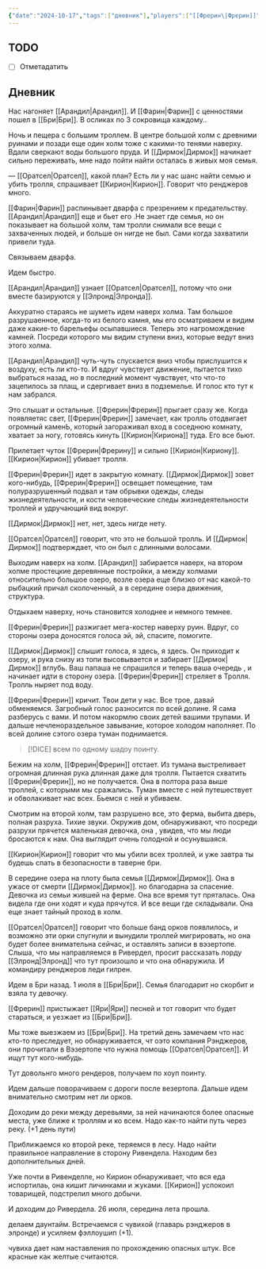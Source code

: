 ```yaml
---
{"date":"2024-10-17","tags":["дневник"],"players":["[[Фрерин\|Фрерин]]","[[Арандил\|Арандил]]","[[Кирион\|Кирион]]"],"campaign":"The Dream of the Mountains","world-date":"26 июня 2965","world-time-start":"21:35","dg-publish":true,"previous-session":"[[10 октября 2024]]","next-session":null,"permalink":"/17-oktyabrya-2024/","dgPassFrontmatter":true}
---
```



## TODO
- [ ] Отметадатить

## Дневник
Нас нагоняет [[Арандил\|Арандил]]. И [[Фарин\|Фарин]] с ценностями пошел в [[Бри\|Бри]]. В осликах по 3 сокровища каждому..

Ночь и пещера с большим троллем. В центре большой холм с древними руинами и позади еще один холм тоже с какими-то тенями наверху. Вдали сверкают воды большого пруда. И [[Дирмок\|Дирмок]] начинает сильно переживать, мне надо пойти найти осталась в живых моя семья. 

— [[Оратсел\|Оратсел]], какой план? Есть ли у нас шанс найти семью и убить тролля, спрашивает [[Кирион\|Кирион]].  Говорит что ренджеров много.

[[Фарин\|Фарин]] распинывает дварфа с презрением к предательству. [[Арандил\|Арандил]] еще и бьет его .Не знает где семья, но он показывает на большой холм, там тролли снимали все вещи с захваченных людей, и больше он нигде не был. Сами когда захватили привели туда. 

Связываем дварфа. 

Идем быстро.

[[Арандил\|Арандил]] узнает [[Оратсел\|Оратсел]], потому что они вместе базируются у [[Элронд\|Элронда]]. 

Аккуратно стараясь не шуметь идем наверх холма. Там большое разрушаенное, когда-то из белого камня, мы его осматриваем и видим даже какие-то барельефы осыпавшиеся. Теперь это нагромождение камней. Посреди которого мы видим ступени вниз, которые ведут вниз этого холма. 

[[Арандил\|Арандил]] чуть-чуть спускается вниз чтобы прислушится к воздуху, есть ли кто-то. И вдруг чувствует движение, пытается тихо выбраться назад, но в последний момент чувствует, что что-то зацепилось за плащ, и сдергивает вниз в подземелье. И голос кто тут к нам забрался. 

Это слышат и остальные. [[Фрерин\|Фрерин]] прыгает сразу же. Когда появляетяс свет, [[Фрерин\|Фрерин]] замечает, как тролль отодвигает огромный каменЬ, который загораживал вход в соседнюю комнату, хватает за ногу, готовясь кинуть [[Кирион\|Кириона]] туда. 
Его все бьют.

Прилетает чуток [[Фрерин\|Фрерину]] и сильно [[Кирион\|Кириону]]. [[Кирион\|Кирион]] убивает тролля.

[[Фрерин\|Фрерин]] идет в закрытую комнату. [[Дирмок\|Дирмок]] зовет кого-нибудь, [[Фрерин\|Фрерин]] освещает помещение, там полуразрушенный подвал и там обрывки одежды, следы жизнедеятельности, и кости человеческие следы жизнедеятельности троллей и удручающий вид вокруг. 

[[Дирмок\|Дирмок]] нет, нет, здесь нигде нету. 

[[Оратсел\|Оратсел]] говорит, что это не большой тролль. И [[Дирмок\|Дирмок]] подтверждает, что он был с длинными волосами. 

Выходим наверх на холм. [[Арандил]] забирается наверх, на втором холме простецкие деревянные постройки, а между холмами относительно большое озеро, возле озера еще близко от нас какой-то рыбацкий причал сколоченный, а в середине озера движения, структура. 

Отдыхаем наверху, ночь становится холоднее и немного темнее. 

[[Фрерин\|Фрерин]] разжигает мега-костер наверху руин. Вдруг, со стороны озера доносятся голоса эй, эй, спасите, помогите. 

[[Дирмок\|Дирмок]] слышит голоса, я здесь, я здесь. Он приходит к озеру, и рука снизу из топи высовывается и забирает [[Дирмок\|Дирмок]] вглубь. Ваш папаша не спрашился и теперь ваша очередь , и начинает идти в сторону озера. [[Фрерин\|Фрерин]] стреляет в Тролля. Тролль ныряет под воду.

[[Фрерин\|Фрерин]] кричит. Твои дети у нас. Все трое, давай обменяемся. Загробный голос разносится по всей долине. Я сама разберусь с вами. И потом накормлю своих детей вашими трупами. И дальше нечленораздельное завывание, которое холодом наполняет. По всей долине  сэтого озера туман поднимается. 

> [!DICE] всем по одному шадоу поинту.

Бежим на холм, [[Фрерин\|Фрерин]] отстает. Из тумана выстреливает огромная длинная рука длинная даже для тролля. Пытается схватить [[Фрерин\|Фрерин]], но не получается. Она в полтора раза выше троллей, с которыми мы сражались. Туман вместе с ней путешествует и обволакивает нас всех. 
Бьемся с ней и убиваем.

Смотрим на второй холм, там разрушено все, это ферма, выбита дверь, полная разруха. Тихие звуки. Окружив дом, обнаруживают, что посреди разрухи прячется маленькая девочка, она , увидев, что мы люди бросаются к нам. Она выглядит очень голодной и осунувшаяся. 

[[Кирион\|Кирион]] говорит что мы убили всех троллей, и уже завтра ты будешь спать в безопасности в таверне бри.

В середине озера на плоту была семья [[Дирмок\|Дирмок]]. Она в ужасе от смерти [[Дирмок\|Дирмок]]. но благодарна за спасение. Девочка из семьи жившей на ферме. Она все время тут пряталась. Она видела где они ходят и куда прячутся. И все вещи где складывали. Она еще знает тайный проход в холм. 

[[Оратсел\|Оратсел]] говорит что больше банд орков появлилось, и возможно эти орки спугнули и вынудили троллей мигрировать, но она будет более внимательна сейчас, и оставлять записи в вэзертопе. Слыша, что мы направляемся в Ривердел, просит рассказать лорду [[Элронд\|Элронд]] что тут произошло и что она обнаружила. И командиру ренджеров леди гилрен.


Идем в Бри назад. 1 июля в [[Бри\|Бри]]. Семья благодарит но скорбит и взяла ту девочку.

[[Фрерин]] пристыжает [[Яри\|Яри]] песней и тот говорит что будет стараться, и уезжает из [[Бри\|Бри]]. 

Мы тоже выезжаем из [[Бри\|Бри]]. На третий день замечаем что нас кто-то преследует, но обнаруживается, чт оэто компания Рэнджеров, они прочитали в Вэзертопе что нужна помощь [[Оратсел\|Оратсел]]. И ищут тут кого-нибудь.

Тут довольнго много рендеров, получаем по хоуп поинту.

Идем дальше поворачиваем с дороги после везертопа. 
Дальше идем внимательно смотрим нет ли орков.

Доходим до реки между деревьями, за ней начинаются более опасные места, уже ближе к троллям и ко всем.
Надо как-то найти путь через реку. (+1 день пути)

Приближаемся ко второй реке, теряемся в лесу. Надо найти правильное направление в сторону Ривендела. Находим без дополнительных дней.

Уже почти в Ривенделле, но Кирион обнаруживает, что вся еда испортилаь, она кишит личинками и жуками. [[Кирион]] успокоил товарищей, подстрелил  много добычи.

И доходим до Ривердела. 26 июля, середина лета прошла. 

делаем даунтайм. 
Встречаемся с чувихой (главарь рэнджеров в элронде) и усиляем фэллоушип (+1). 

чувиха дает  нам наставления по прохождению опасных штук. Все красные как желтые считаются. 
